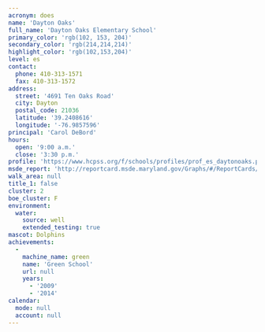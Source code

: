 ```yaml
---
acronym: does
name: 'Dayton Oaks'
full_name: 'Dayton Oaks Elementary School'
primary_color: 'rgb(102, 153, 204)'
secondary_color: 'rgb(214,214,214)'
highlight_color: 'rgb(102,153,204)'
level: es
contact:
  phone: 410-313-1571
  fax: 410-313-1572
address:
  street: '4691 Ten Oaks Road'
  city: Dayton
  postal_code: 21036
  latitude: '39.2408616'
  longitude: '-76.9857596'
principal: 'Carol DeBord'
hours:
  open: '9:00 a.m.'
  close: '3:30 p.m.'
profile: 'https://www.hcpss.org/f/schools/profiles/prof_es_daytonoaks.pdf'
msde_report: 'http://reportcard.msde.maryland.gov/Graphs/#/ReportCards/ReportCardSchool/1//1/13/0528/'
walk_area: null
title_1: false
cluster: 2
boe_cluster: F
environment:
  water:
    source: well
    extended_testing: true
mascot: Dolphins
achievements:
  -
    machine_name: green
    name: 'Green School'
    url: null
    years:
      - '2009'
      - '2014'
calendar:
  mode: null
  account: null
---
```

